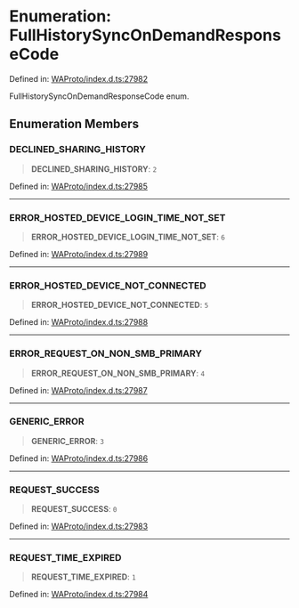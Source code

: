 # Enumeration: FullHistorySyncOnDemandResponseCode

Defined in: [WAProto/index.d.ts:27982](https://github.com/Fokusdotid/Baileys/blob/4cdf75fe48f9b13e8084d341633612ce49e934bd/WAProto/index.d.ts#L27982)

FullHistorySyncOnDemandResponseCode enum.

## Enumeration Members

### DECLINED\_SHARING\_HISTORY

> **DECLINED\_SHARING\_HISTORY**: `2`

Defined in: [WAProto/index.d.ts:27985](https://github.com/Fokusdotid/Baileys/blob/4cdf75fe48f9b13e8084d341633612ce49e934bd/WAProto/index.d.ts#L27985)

***

### ERROR\_HOSTED\_DEVICE\_LOGIN\_TIME\_NOT\_SET

> **ERROR\_HOSTED\_DEVICE\_LOGIN\_TIME\_NOT\_SET**: `6`

Defined in: [WAProto/index.d.ts:27989](https://github.com/Fokusdotid/Baileys/blob/4cdf75fe48f9b13e8084d341633612ce49e934bd/WAProto/index.d.ts#L27989)

***

### ERROR\_HOSTED\_DEVICE\_NOT\_CONNECTED

> **ERROR\_HOSTED\_DEVICE\_NOT\_CONNECTED**: `5`

Defined in: [WAProto/index.d.ts:27988](https://github.com/Fokusdotid/Baileys/blob/4cdf75fe48f9b13e8084d341633612ce49e934bd/WAProto/index.d.ts#L27988)

***

### ERROR\_REQUEST\_ON\_NON\_SMB\_PRIMARY

> **ERROR\_REQUEST\_ON\_NON\_SMB\_PRIMARY**: `4`

Defined in: [WAProto/index.d.ts:27987](https://github.com/Fokusdotid/Baileys/blob/4cdf75fe48f9b13e8084d341633612ce49e934bd/WAProto/index.d.ts#L27987)

***

### GENERIC\_ERROR

> **GENERIC\_ERROR**: `3`

Defined in: [WAProto/index.d.ts:27986](https://github.com/Fokusdotid/Baileys/blob/4cdf75fe48f9b13e8084d341633612ce49e934bd/WAProto/index.d.ts#L27986)

***

### REQUEST\_SUCCESS

> **REQUEST\_SUCCESS**: `0`

Defined in: [WAProto/index.d.ts:27983](https://github.com/Fokusdotid/Baileys/blob/4cdf75fe48f9b13e8084d341633612ce49e934bd/WAProto/index.d.ts#L27983)

***

### REQUEST\_TIME\_EXPIRED

> **REQUEST\_TIME\_EXPIRED**: `1`

Defined in: [WAProto/index.d.ts:27984](https://github.com/Fokusdotid/Baileys/blob/4cdf75fe48f9b13e8084d341633612ce49e934bd/WAProto/index.d.ts#L27984)
